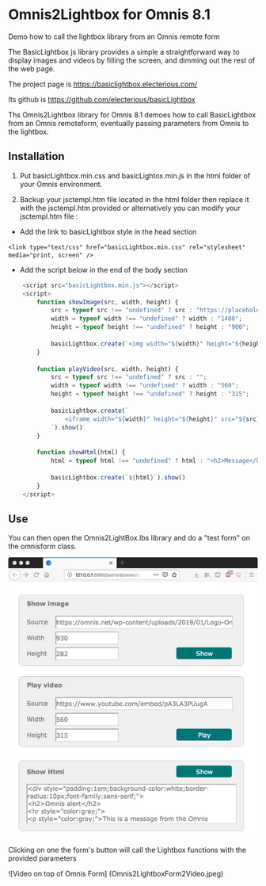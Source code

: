# Omnis2Lightbox for Omnis 8.1
Demo how to call the lightbox library from an Omnis remote form

The BasicLightbox js library provides a simple a straightforward way to display images and videos by filling the screen, and dimming out the rest of the web page. 

The project page is https://basiclightbox.electerious.com/

Its github is https://github.com/electerious/basicLightbox

Ths Omnis2Lightbox library for Omnis 8.1 demoes how to call BasicLightbox from an Omnis remoteform, eventually passing parameters from Omnis to the lightbox.



## Installation

1. Put basicLightbox.min.css and basicLightox.min.js in the html folder of your Omnis environment.

2. Backup your jsctempl.htm file located in the html folder then replace it with the jsctempl.htm provided or alternatively you can modify your jsctempl.htm file :

- Add the link to basicLightbox style in the head section

~~~~
<link type="text/css" href="basicLightbox.min.css" rel="stylesheet" media="print, screen" />
~~~~ 

- Add the script below in the end of the body section 

~~~~javascript 
    <script src="basicLightbox.min.js"></script>
    <script>
        function showImage(src, width, height) {
            src = typeof src !== "undefined" ? src : "https://placehold.it/1400x900";
            width = typeof width !== "undefined" ? width : "1400";
            height = typeof height !== "undefined" ? height : "900";

            basicLightbox.create(`<img width="${width}" height="${height}" src="${src}">`).show()
        }

        function playVideo(src, width, height) {
            src = typeof src !== "undefined" ? src : "";
            width = typeof width !== "undefined" ? width : "560";
            height = typeof height !== "undefined" ? height : "315";

            basicLightbox.create(`
                <iframe width="${width}" height="${height}" src="${src}" frameborder="0" allowfullscreen></iframe>
            `).show()
        }

        function showHtml(html) {
            html = typeof html !== "undefined" ? html : "<h2>Message</h2>";

            basicLightbox.create(`${html}`).show()
        }
    </script>
~~~~



## Use

You can then open the Omnis2LightBox.lbs library and do a "test form" on the omnisform class.

![Omnis Form](Omnis2LightboxForm.jpeg)


Clicking on one the form's button will call the Lightbox functions with the provided parameters

![Video on top of Omnis Form] (Omnis2LightboxForm2Video.jpeg)







    

